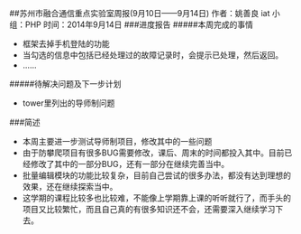 ##苏州市融合通信重点实验室周报(9月10日——9月14日)
	作者：姚善良 iat                   小组：PHP                        时间：2014年9月14日
###进度报告
#####本周完成的事情
* 框架去掉手机登陆的功能
* 当勾选的信息中包括已经处理过的故障记录时，会提示已处理，然后返回。
* ……

#####待解决问题及下一步计划
* tower里列出的导师制问题


###简述
* 本周主要进一步测试导师制项目，修改其中的一些问题
* 由于防攀爬项目有很多BUG需要修改，课后、周末的时间都投入其中。目前已经修改了其中的一部分BUG，还有一部分在继续完善当中。
* 批量编辑模块的功能比较复杂，目前自己尝试的很多办法，都没有达到理想的效果，还在继续探索当中。
* 这学期的课程比较多也比较难，不能像上学期靠上课的听听就行了，而手头的项目又比较繁忙，而且自己真的有很多知识还不会，还需要深入继续学习下去。